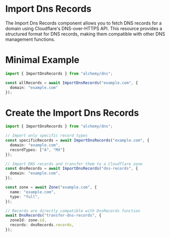 # Import Dns Records

The Import Dns Records component allows you to fetch DNS records for a domain using Cloudflare's DNS-over-HTTPS API. This resource provides a structured format for DNS records, making them compatible with other DNS management functions.

# Minimal Example

```ts
import { ImportDnsRecords } from "alchemy/dns";

const allRecords = await ImportDnsRecords("example.com", {
  domain: "example.com"
});
```

# Create the Import Dns Records

```ts
import { ImportDnsRecords } from "alchemy/dns";

// Import only specific record types
const specificRecords = await ImportDnsRecords("example.com", {
  domain: "example.com",
  recordTypes: ["A", "MX"]
});

// Import DNS records and transfer them to a Cloudflare zone
const dnsRecords = await ImportDnsRecords("dns-records", {
  domain: "example.com",
});

const zone = await Zone("example.com", {
  name: "example.com",
  type: "full",
});

// Records are directly compatible with DnsRecords function
await DnsRecords("transfer-dns-records", {
  zoneId: zone.id,
  records: dnsRecords.records,
});
```